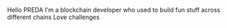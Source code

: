 Hello PREDA
I'm a blockchain developer who used to build fun stuff across different chains
Love challenges